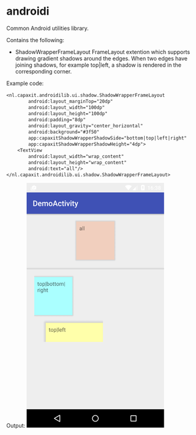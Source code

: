 # androidi
Common Android utilities library.

Contains the following:
* ShadowWrapperFrameLayout
    FrameLayout extention which supports drawing gradient shadows around the edges. When two edges have joining shadows, for example top|left, a shadow is rendered in the corresponding corner.

Example code:
```
<nl.capaxit.androidilib.ui.shadow.ShadowWrapperFrameLayout
        android:layout_marginTop="20dp"
        android:layout_width="100dp"
        android:layout_height="100dp"
        android:padding="8dp"
        android:layout_gravity="center_horizontal"
        android:background="#3f50"
        app:capaxitShadowWrapperShadowSide="bottom|top|left|right"
        app:capaxitShadowWrapperShadowHeight="4dp">
    <TextView
        android:layout_width="wrap_content"
        android:layout_height="wrap_content"
        android:text="all"/>
</nl.capaxit.androidilib.ui.shadow.ShadowWrapperFrameLayout>
```

Output: <img src="/docs/img/dynamicShadows.png" width="360" height="640">
